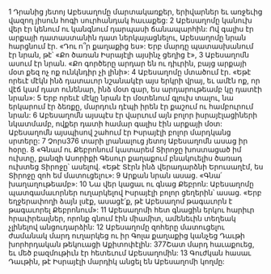 1 Դրանից յետոյ Աբեսաղոմը մարտակառքեր, երիվարներ եւ առջեւից վազող յիսուն հոգի սուրհանդակ հաւաքեց: 2 Աբեսաղոմը կանուխ վեր էր կենում ու կանգնում դարպասի ճանապարհին: Ով գալիս էր արքայի դատաստանին դատ ներկայացնելու, Աբեսաղոմը նրան հարցնում էր. «Դու ո՞ր քաղաքից ես»: Երբ մարդը պատասխանում էր նրան, թէ՝ «Քո ծառան Իսրայէլի այսինչ ցեղից է», 3 Աբեսաղոմն ասում էր նրան. «Քո գործերը արդար են ու դիւրին, բայց արքայի մօտ քեզ ոչ ոք ունկնդիր չի լինի»: 4 Աբեսաղոմը մտածում էր. «Եթէ որեւէ մէկն ինձ դատաւոր նշանակէր այս երկրի վրայ, եւ ամէն ոք, որ վէճ կամ դատ ունենար, ինձ մօտ գար, ես արդարութեամբ կը դատէի նրան»: 5 Երբ որեւէ մէկը նրան էր մօտենում գլուխ տալու, նա երկարում էր ձեռքը, մարդուն դէպի իրեն էր քաշում ու համբուրում նրան: 6 Աբեսաղոմն այսպէս էր վարւում այն բոլոր իսրայէլացիների նկատմամբ, ովքեր դատի համար գալիս էին արքայի մօտ: Աբեսաղոմն այսպիսով շահում էր Իսրայէլի բոլոր մարդկանց սրտերը:
7 Չորս376 տարի լրանալուց յետոյ Աբեսաղոմն ասաց իր հօրը. 8 «Գնամ ու Քեբրոնում կատարեմ Տիրոջը խոստացած իմ ուխտը, քանզի Ասորիքի Գեսուր քաղաքում բնակուելիս ծառադ ուխտեց Տիրոջը՝ ասելով. «Եթէ Տէրն ինձ վերադարձնի Երուսաղէմ, ես Տիրոջը զոհ եմ մատուցելու»: 9 Արքան նրան ասաց. «Գնա՛ խաղաղութեամբ»: 10 Նա վեր կացաւ ու գնաց Քեբրոն: Աբեսաղոմը պատգամաւորներ ուղարկելով Իսրայէլի բոլոր ցեղերին՝ ասաց. «Երբ եղջերափողի ձայն լսէք, ասացէ՛ք, թէ Աբեսաղոմ թագաւորն է թագաւորել Քեբրոնում»: 11 Աբեսաղոմի հետ գնացին երկու հարիւր հրաւիրեալներ, որոնք գնում էին միամիտ, ամենեւին տեղեակ չլինելով անցուդարձին: 12 Աբեսաղոմը զոհերը մատուցելու ժամանակ մարդ ուղարկեց ու իր Գոլա քաղաքից կանչեց Դաւթի խորհրդական թեկուացի Աքիտոփէլին: 377Շատ մարդ հաւաքուեց, եւ մեծ բազմութիւն էր հետեւում Աբեսաղոմին: 13 Գուժկան հասաւ Դաւթին, թէ Իսրայէլի մարդիկ անցել են Աբեսաղոմի կողմը:
